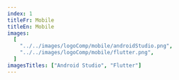 ```yaml
---
index: 1
titleFr: Mobile
titleEn: Mobile
images:
  [
    "../../images/logoComp/mobile/androidStudio.png",
    "../../images/logoComp/mobile/flutter.png",
  ]
imagesTitles: ["Android Studio", "Flutter"]
---
```

